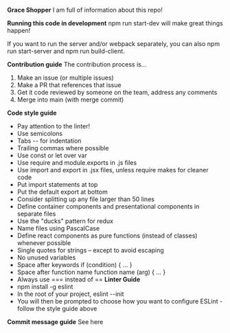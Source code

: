 **Grace Shopper**
I am full of information about this repo!

**Running this code in development**
npm run start-dev will make great things happen!

If you want to run the server and/or webpack separately, you can also npm run start-server and npm run build-client.

**Contribution guide**
The contribution process is...

1. Make an issue (or multiple issues)
2. Make a PR that references that issue
3. Get it code reviewed by someone on the team, address any comments
4. Merge into main (with merge commit)

**Code style guide**
- Pay attention to the linter!
- Use semicolons
- Tabs -- for indentation
- Trailing commas where possible
- Use const or let over var
- Use require and module.exports in .js files
- Use import and export in .jsx files, unless require makes for cleaner code
- Put import statements at top
- Put the default export at bottom
- Consider splitting up any file larger than 50 lines
- Define container components and presentational components in separate files
- Use the "ducks" pattern for redux
- Name files using PascalCase
- Define react components as pure functions (instead of classes) whenever possible
- Single quotes for strings – except to avoid escaping
- No unused variables
- Space after keywords if (condition) { ... }
- Space after function name function name (arg) { ... }
- Always use === instead of ==
**Linter Guide**
- npm install -g eslint
- In the root of your project, eslint --init
- You will then be prompted to choose how you want to configure ESLint - follow the style guide above

**Commit message guide**
See here

